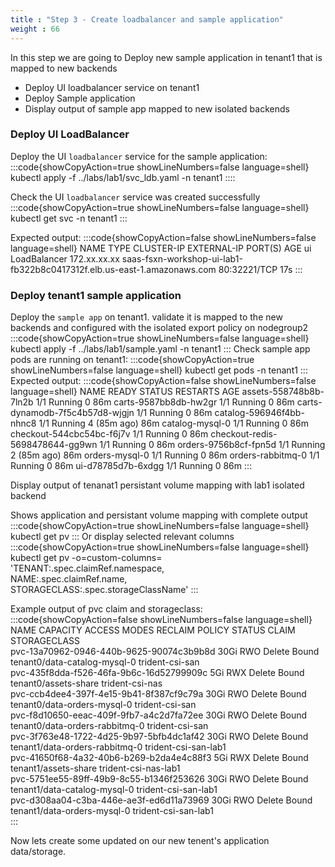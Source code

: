 ```yaml
---
title : "Step 3 - Create loadbalancer and sample application"
weight : 66
---
```

In this step we are going to Deploy new sample application in tenant1 that is mapped to new backends
* Deploy UI loadbalancer service on tenant1
* Deploy Sample application 
* Display output of sample app mapped to new isolated backends

### Deploy UI LoadBalancer
Deploy the UI `loadbalancer` service for the sample application:
:::code{showCopyAction=true showLineNumbers=false language=shell}
kubectl apply -f ../labs/lab1/svc_ldb.yaml -n tenant1
::::

Check the UI `loadbalancer` service was created successfully
:::code{showCopyAction=true showLineNumbers=false language=shell}
kubectl get svc -n tenant1
:::

Expected output:
:::code{showCopyAction=false showLineNumbers=false language=shell}
NAME   TYPE           CLUSTER-IP      EXTERNAL-IP                                                               PORT(S)        AGE
ui     LoadBalancer   172.xx.xx.xx   saas-fsxn-workshop-ui-lab1-fb322b8c0417312f.elb.us-east-1.amazonaws.com   80:32221/TCP   17s
:::

### Deploy tenant1 sample application
Deploy the `sample app` on tenant1. validate it is mapped to the new backends and configured with the isolated export policy on nodegroup2 
:::code{showCopyAction=true showLineNumbers=false language=shell}
kubectl apply -f ../labs/lab1/sample.yaml -n tenant1
:::
Check sample app pods are running on tenant1:
:::code{showCopyAction=true showLineNumbers=false language=shell}
kubectl get pods -n tenant1 
:::
Expected output:
:::code{showCopyAction=false showLineNumbers=false language=shell}
NAME                              READY   STATUS    RESTARTS      AGE
assets-558748b8b-7ln2b            1/1     Running   0             86m
carts-9587bb8db-hw2gr             1/1     Running   0             86m
carts-dynamodb-7f5c4b57d8-wjgjn   1/1     Running   0             86m
catalog-596946f4bb-nhnc8          1/1     Running   4 (85m ago)   86m
catalog-mysql-0                   1/1     Running   0             86m
checkout-544cbc54bc-f6j7v         1/1     Running   0             86m
checkout-redis-5698478644-gg9wn   1/1     Running   0             86m
orders-9756b8cf-fpn5d             1/1     Running   2 (85m ago)   86m
orders-mysql-0                    1/1     Running   0             86m
orders-rabbitmq-0                 1/1     Running   0             86m
ui-d78785d7b-6xdgg                1/1     Running   0             86m
:::

Display output of tenanat1 persistant volume mapping with lab1 isolated backend

Shows application and persistant volume mapping with complete output
:::code{showCopyAction=true showLineNumbers=false language=shell}
kubectl get pv
:::
Or display selected relevant columns
:::code{showCopyAction=true showLineNumbers=false language=shell}
kubectl get pv -o=custom-columns=\
'TENANT:.spec.claimRef.namespace,\
NAME:.spec.claimRef.name,\
STORAGECLASS:.spec.storageClassName'
:::

Example output of pvc claim and storageclass:
:::code{showCopyAction=false showLineNumbers=false language=shell}
NAME                                       CAPACITY   ACCESS MODES   RECLAIM POLICY   STATUS   CLAIM                            STORAGECLASS          
pvc-13a70962-0946-440b-9625-90074c3b9b8d   30Gi       RWO            Delete           Bound    tenant0/data-catalog-mysql-0     trident-csi-san       
pvc-435f8dda-f526-46fa-9b6c-16d52799909c   5Gi        RWX            Delete           Bound    tenant0/assets-share             trident-csi-nas       
pvc-ccb4dee4-397f-4e15-9b41-8f387cf9c79a   30Gi       RWO            Delete           Bound    tenant0/data-orders-mysql-0      trident-csi-san       
pvc-f8d10650-eeac-409f-9fb7-a4c2d7fa72ee   30Gi       RWO            Delete           Bound    tenant0/data-orders-rabbitmq-0   trident-csi-san       
pvc-3f763e48-1722-4d25-9b97-5bfb4dc1af42   30Gi       RWO            Delete           Bound    tenant1/data-orders-rabbitmq-0   trident-csi-san-lab1  
pvc-41650f68-4a32-40b6-b269-b2da4e4c88f3   5Gi        RWX            Delete           Bound    tenant1/assets-share             trident-csi-nas-lab1  
pvc-5751ee55-89ff-49b9-8c55-b1346f253626   30Gi       RWO            Delete           Bound    tenant1/data-catalog-mysql-0     trident-csi-san-lab1  
pvc-d308aa04-c3ba-446e-ae3f-ed6d11a73969   30Gi       RWO            Delete           Bound    tenant1/data-orders-mysql-0      trident-csi-san-lab1  
:::

Now lets create some updated on our new tenent's application data/storage.